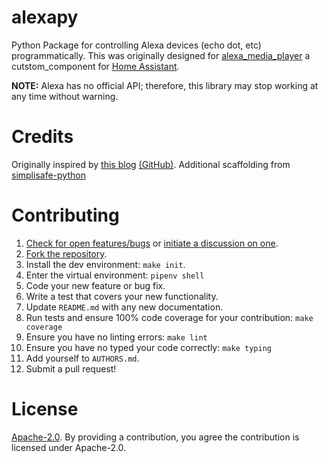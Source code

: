 # alexapy

Python Package for controlling Alexa devices (echo dot, etc) programmatically. This was originally designed for  [alexa_media_player](https://github.com/custom-components/custom_components) a cutstom_component for [Home Assistant](https://www.home-assistant.io/).

**NOTE:** Alexa has no official API; therefore, this library may stop
working at any time without warning.

# Credits
Originally inspired by [this blog](https://blog.loetzimmer.de/2017/10/amazon-alexa-hort-auf-die-shell-echo.html) [(GitHub)](https://github.com/thorsten-gehrig/alexa-remote-control).
Additional scaffolding from [simplisafe-python](https://github.com/bachya/simplisafe-python)

# Contributing

1.  [Check for open features/bugs](https://gitlab.com/keatontaylor/alexapy/issues)
  or [initiate a discussion on one](https://gitlab.com/keatontaylor/alexapy/issues/new).
2.  [Fork the repository](https://gitlab.com/keatontaylor/alexapy/forks/new).
3.  Install the dev environment: `make init`.
4.  Enter the virtual environment: `pipenv shell`
5.  Code your new feature or bug fix.
6.  Write a test that covers your new functionality.
7.  Update `README.md` with any new documentation.
8.  Run tests and ensure 100% code coverage for your contribution: `make coverage`
9.  Ensure you have no linting errors: `make lint`
10. Ensure you have no typed your code correctly: `make typing`
11. Add yourself to `AUTHORS.md`.
12. Submit a pull request!

# License
[Apache-2.0](LICENSE). By providing a contribution, you agree the contribution is licensed under Apache-2.0.
